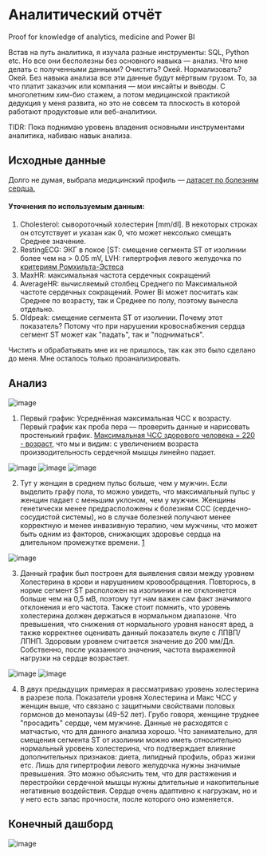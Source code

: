 # Аналитический отчёт 

Proof for knowledge of analytics, medicine and Power BI 

Встав на путь аналитика, я изучала разные инструменты: SQL, Python etc. Но все они бесполезны без основного навыка — анализ. Что мне делать с полученными данными? Очистить? Окей. Нормализовать? Окей.  Без навыка анализа все эти данные будут мёртвым грузом. То, за что платит заказчик или компания — мои инсайты и выводы. С многолетним хим-био стажем, а потом медицинской практикой дедукция у меня развита, но это не совсем та плоскость в которой работают продуктовые или веб-аналитики. 

TlDR: Пока поднимаю уровень владения основными инструментами аналитика, набиваю навык анализа.

## Исходные данные

Долго не думая, выбрала медицинский профиль — [датасет по болезням сердца.](https://www.kaggle.com/datasets/fedesoriano/heart-failure-prediction/data)

#### Уточнения по используемым данным:
1. Cholesterol: сывороточный холестерин [mm/dl]. В некоторых строках он отсутствует и указан как 0, что может нексолько смещать Среднее значение. 
2. RestingECG: ЭКГ в покое [ST: смещение сегмента ST от изолинии более чем на > 0.05 mV, LVH: гипертрофия левого желудочка по [критериям Ромхильта-Эстеса](https://www.merckmanuals.com/medical-calculators/RomhiltEstes.htm)
3. MaxHR: максимальная частота сердечных сокращений 
4. AverageHR: вычисляемый столбец Среднего по Максимальной частоте сердечных сокращений. Power Bi может посчитать как Среднее по возрасту, так и Среднее по полу, поэтому вынесла отдельно.
5. Oldpeak: смещение сегмента ST от изолинии. Почему этот показатель? Потому что при нарушении кровоснабжения сердца сегмент ST  может как "падать", так и "подниматься". 

Чистить и обрабатывать мне их не пришлось, так как это было сделано до меня. Мне осталось только проанализировать.

## Анализ
 
![image](https://github.com/Exelma/Analytics/assets/100796725/1396e61d-b63b-4ebf-a47d-f61cd1b21760)

1. Первый график: Усреднённая максимальная ЧСС к возрасту. Первый график как проба пера — проверить данные и нарисовать простенький график. 
[Максимальная ЧСС здорового человека = 220 - возраст](http://frs24.ru/st/raschet-maksimalnyj-puls/), что мы и видим: с увеличением возраста производительность сердечной мышцы линейно падает.

![image](https://github.com/Exelma/Analytics/assets/100796725/040319e8-9310-4de6-a054-5969bf7ed15e)
![image](https://github.com/Exelma/Analytics/assets/100796725/dd8f617c-da13-4e72-8279-3fb746b7449d)
![image](https://github.com/Exelma/Analytics/assets/100796725/b1c48fd9-9fa0-47a3-a249-5e7fb7c8f0b4)

2. Тут у женщин в среднем пульс больше, чем у мужчин. Если выделить графу пола, то можно увидеть, что максимальный пульс у женщин падает с меньшим уклоном, чем у мужчин. Женщины генетически менее предрасположены к болезням ССС (сердечно-сосудистой системы), но в случае болезней получают менее корректную и менее инвазивную терапию, чем мужчины, что может быть одним из факторов, снижающих здоровье сердца на длительном промежутке времени.
[1](https://scholar.google.com/scholar_lookup?journal=Eur+Heart+J&title=Sex+and+gender+differences+in+symptoms+of+myocardial+ischaemia&author=V+Regitz-Zagrosek&volume=32&publication_year=2011&pages=3064-3066&pmid=21920971&)


![image](https://github.com/Exelma/Analytics/assets/100796725/16a19b60-f190-40af-9926-f8ff17ae7f78)

3. Данный график был построен для выявления связи между уровнем Холестерина в крови и нарушением кровообращения. Повторюсь, в норме сегмент ST расположен на изолиинии и не отклоняется больше чем на 0,5 мВ, поэтому тут нам важен сам факт значимого отклонения и его частота. Также стоит помнить, что уровень холестерина должен держаться в нормальном диапазоне. Что превышения, что снижения от нормального уровня наносят вред, а также корректнее оценивать данный показатель вкупе с ЛПВП/ ЛПНП. Здоровым уровнем считается значение до 200 мм/Дл. Собственно, после указанного значения, частота выраженной нагрузки на сердце возрастает.


![image](https://github.com/Exelma/Analytics/assets/100796725/2f335895-82a8-44ef-a0a1-621db33e85fc)
![image](https://github.com/Exelma/Analytics/assets/100796725/735de7a0-6902-49ce-888e-cd52c9d56cb2)

4. В двух предыдущих примерах я рассматриваю уровень холестерина в разрезе пола. Показатели уровня Холестерина и Макс ЧСС у женщин выше, что связано с защитными свойствами половых гормонов до менопаузы (49-52 лет). Грубо говоря, женщине труднее "просадить" сердце, чем мужчине. Данные не расходятся с матчастью, что для данного анализа хорошо. Что занимательно, для смещения сегмента ST от изолинии можно иметь относительно нормальный уровень холестерина, что подтверждает влияние дополнительных признаков: диета, липидный профиль, образ жизни етс. Лишь для гипертрофии левого желудочка нужны значимые превышения. Это можно объяснить тем, что для растяжения и перестройки сердечной мышцы нужны длительные и накопительные негативные воздействия. Сердце очень адаптивно к нагрузкам, но и у него есть запас прочности, после которого оно изменяется. 

## Конечный дашборд
![image](https://github.com/Exelma/Analytics/assets/100796725/e79c48a6-d68d-46a4-81df-6a2b8d277270)
